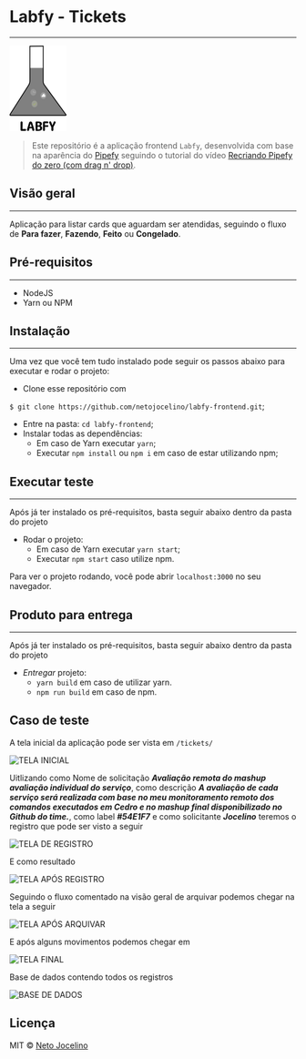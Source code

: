 # Labfy - Tickets
-----------------

![Labfy - Tickets](./labfy.png)

> Este repositório é a aplicação frontend `Labfy`, desenvolvida com base na aparência do [Pipefy](https://www.pipefy.com/)
> seguindo o tutorial do vídeo [Recriando Pipefy do zero (com drag n' drop)](https://www.youtube.com/watch?v=awRtgpRsdTQ).


## Visão geral
--------------

Aplicação para listar cards que aguardam ser atendidas, seguindo o fluxo de **Para fazer**, **Fazendo**, **Feito** ou **Congelado**.



## Pré-requisitos
-----------------
- NodeJS
- Yarn ou NPM



## Instalação
-------------
Uma vez que você tem tudo instalado pode seguir os passos abaixo para executar e rodar o projeto:
 - Clone esse repositório com
 
 ```$ git clone https://github.com/netojocelino/labfy-frontend.git```;
 - Entre na pasta: `cd labfy-frontend`;
 - Instalar todas as dependências:
   - Em caso de Yarn executar `yarn`;
   - Executar `npm install` ou `npm i` em caso de estar utilizando npm;




## Executar teste
-----------------

Após já ter instalado os pré-requisitos, basta seguir abaixo dentro da pasta do projeto
- Rodar o projeto:
  - Em caso de Yarn executar `yarn start`;
  - Executar `npm start` caso utilize npm.

Para ver o projeto rodando, você pode abrir `localhost:3000` no seu navegador.


## Produto para entrega
-----------------------

Após já ter instalado os pré-requisitos, basta seguir abaixo dentro da pasta do projeto
- *Entregar* projeto:
  - `yarn build` em caso de utilizar yarn.
  - `npm run build` em caso de npm.


## Caso de teste
A tela inicial da aplicação pode ser vista em `/tickets/`

![TELA INICIAL](./doc/images/home.png)

Uitlizando como Nome de solicitação ***Avaliação remota do mashup avaliação individual do serviço***, como descrição ***A avaliação de cada serviço será realizada com base no meu monitoramento remoto dos comandos executados em Cedro e  no mashup final disponibilizado no Github do time.***, como label ***#54E1F7*** e como solicitante ***Jocelino*** teremos o registro que pode ser visto a seguir

![TELA DE REGISTRO](./doc/images/register.png)

E como resultado

![TELA APÓS REGISTRO](./doc/images/registered.png)


Seguindo o fluxo comentado na visão geral de arquivar podemos chegar na tela a seguir

![TELA APÓS ARQUIVAR](./doc/images/fridged.png)

E após alguns movimentos podemos chegar em 

![TELA FINAL](./doc/images/moved.png)


Base de dados contendo todos os registros

![BASE DE DADOS](./doc/images/mysql.png)





## Licença

MIT &copy; [Neto Jocelino](https://github.com/netojocelino/)
